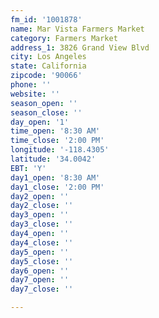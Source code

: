 ```yaml
---
fm_id: '1001878'
name: Mar Vista Farmers Market
category: Farmers Market
address_1: 3826 Grand View Blvd
city: Los Angeles
state: California
zipcode: '90066'
phone: ''
website: ''
season_open: ''
season_close: ''
day_open: '1'
time_open: '8:30 AM'
time_close: '2:00 PM'
longitude: '-118.4305'
latitude: '34.0042'
EBT: 'Y'
day1_open: '8:30 AM'
day1_close: '2:00 PM'
day2_open: ''
day2_close: ''
day3_open: ''
day3_close: ''
day4_open: ''
day4_close: ''
day5_open: ''
day5_close: ''
day6_open: ''
day7_open: ''
day7_close: ''

---
```

